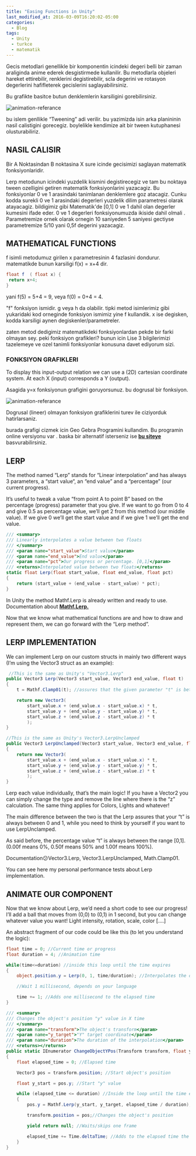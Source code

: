 ```yaml
---
title: "Easing Functions in Unity"
last_modified_at: 2016-03-09T16:20:02-05:00
categories:
  - Blog
tags:
  - Unity
  - turkce
  - matematik
---
```


Gecis metodlari genellikle bir komponentin icindeki degeri belli bir zaman araliginda anime ederek desgistirmede kullanilir.
Bu metodlarla objeleri hareket ettirebilir, renklerini degistirebilir, scla degerini ve rotasyon degerlerini hafifleterek gecislerini saglayabilirsiniz.

Bu grafikte basitce butun denklemlerin karsiligini gorebilirsiniz.

![animation-referance](https://kerimdeveci.github.io/assets/images/Animation-References-easing-equations.gif)

bu islem genllikle “Tweening” adi verilir. bu yazimizda isin arka planininin nasil calistigini gorecegiz. boylelikle kendimize ait bir tween kutuphanesi olusturabiliriz.


## NASIL CALISIR

Bir A Noktasindan B noktasina X sure icinde gecisimizi saglayan matematik fonksiyonlaridir.

Lerp metodunun icindeki yuzdelik kismini degistirecegiz ve tam bu noktaya tween ozelligini getiren matematik fonksiyonlarini yazacagiz. Bu fonksiyonlar 0 ve 1 arasindaki tanimlanan denklemlere goz atacagiz. Cunku kodda surekli 0 ve 1 arasindaki degerleri yuzdelik dilim parametresi olarak atayacagiz. bildigimiz gibi Matematik'de [0,1] 0 ve 1 dahil olan degerler kumesini ifade eder. 0 ve 1 degerleri fonksiyonumuzda ikiside dahil olmali . Parametremize ornek olarak ornegin 10 saniyeden 5 saniyesi gectiyse parametremize 5/10 yani 0,5f degerini yazacagiz.


## MATHEMATICAL FUNCTIONS


f isimli metodumuz girilen x parametresinin 4 fazlasini dondurur. matematikde bunun karsiligi f(x) = x+4 dir.

```csharp
float f  ( float x) {
 return x+4;
}
```

yani f(5) = 5+4 = 9, veya f(0) = 0+4 = 4.

"f" fonksiyon ismidir. g veya h da olabilir. tipki metod isimlerimiz gibi yukaridaki kod orneginde fonksiyon ismimiz yine f kullandik. x ise degisken, kodda karsiligi aynen degiskenler/parametreler.

zaten metod dedigimiz matematikdeki fonksiyonlardan pekde bir farki olmayan sey. peki fonksiyon grafikleri? bunun icin Lise 3 bilgilerimizi tazelemeye ve ozel tanimli fonksiyonlar konusuna davet ediyorum sizi.

### FONKSIYON GRAFIKLERI

To display this input-output relation we can use a (2D) cartesian coordinate system. At each X (input) corresponds a Y (output).

Asagida y=x fonksiyonun grafigini goruyorsunuz. bu dogrusal bir fonksiyon. 

![animation-referance](https://kerimdeveci.github.io/assets/images/linear-graph-percentage.png)

Dogrusal (lineer) olmayan fonksiyon grafiklerini turev ile ciziyorduk hatirlarsaniz.

burada grafigi cizmek icin Geo Gebra Programini kullandim. Bu programin online versiyonu var . baska bir alternatif isterseniz ise **[bu siteye](https://rechneronline.de/function-graphs/)** basvurabilirsiniz.


## LERP

The method named “Lerp” stands for “Linear interpolation” and has always 3 parameters, a “start value“, an “end value” and a “percentage” (our current progress).

It’s useful to tweak a value “from point A to point B” based on the percentage (progress) parameter that you give. If we want to go from 0 to 4 and give 0.5 as percentage value, we’ll get 2 from this method (our middle value). If we give 0 we’ll get the start value and if we give 1 we’ll get the end value.

```csharp
/// <summary>
/// Linearly interpolates a value between two floats
/// </summary>
/// <param name="start_value">Start value</param>
/// <param name="end_value">End value</param>
/// <param name="pct">Our progress or percentage. [0,1]</param>
/// <returns>Interpolated value between two floats</returns>
static float Lerp(float start_value, float end_value, float pct)
{
    return (start_value + (end_value - start_value) * pct);
}
```

In Unity the method Mathf.Lerp is already written and ready to use. Documentation about **[Mathf.Lerp.](https://docs.unity3d.com/ScriptReference/Mathf.Lerp.html)**  

Now that we know what mathematical functions are and how to draw and represent them, we can go forward with the “Lerp method”.

## LERP IMPLEMENTATION

We can implement Lerp on our custom structs in mainly two different ways (I’m using the Vector3 struct as an example):

```csharp
 //This is the same as Unity's "Vector3.Lerp"
public Vector3 Lerp(Vector3 start_value, Vector3 end_value, float t)
{
    t = Mathf.Clamp01(t); //assures that the given parameter "t" is between 0 and 1

    return new Vector3(
        start_value.x + (end_value.x - start_value.x) * t,
        start_value.y + (end_value.y - start_value.y) * t,
        start_value.z + (end_value.z - start_value.z) * t
        );
}
```

```csharp
//This is the same as Unity's Vector3.LerpUnclamped
public Vector3 LerpUnclamped(Vector3 start_value, Vector3 end_value, float t)
{
    return new Vector3(
        start_value.x + (end_value.x - start_value.x) * t,
        start_value.y + (end_value.y - start_value.y) * t,
        start_value.z + (end_value.z - start_value.z) * t
        );
}
```
Lerp each value individually, that’s the main logic! If you have a Vector2 you can simply change the type and remove the line where there is the “z” calculation. The same thing applies for Colors, Lights and whatever!

The main difference between the two is that the Lerp assures that your “t” is always between 0 and 1, while you need to think by yourself if you want to use LerpUnclamped.

As said before, the percentage value “t” is always between the range [0,1]. (0.00f means 0%, 0.50f means 50% and 1.00f means 100%).

Documentation😕Vector3.Lerp, Vector3.LerpUnclamped, Math.Clamp01.

You can see here my personal performance tests about Lerp implementation.

## ANIMATE OUR COMPONENT

Now that we know about Lerp, we’d need a short code to see our progress! I’ll add a ball that moves from (0,0) to (0,1) in 1 second, but you can change whatever value you want! Light intensity, rotation, scale, color [….]

An abstract fragment of our code could be like this (to let you understand the logic):

```csharp
float time = 0; //Current time or progress
float duration = 4; //Animation time

while(time<=duration) //inside this loop until the time expires
{
    object.position.y = Lerp(0, 1, time/duration); //Interpolates the object's "y" value from 0 to 1

    //Wait 1 millisecond, depends on your language

    time += 1; //Adds one millisecond to the elapsed time
}
```

```csharp
/// <summary>
/// Changes the object's position "y" value in X time 
/// </summary>
/// <param name="transform">The object's transform</param>
/// <param name="y_target">"Y" target coordinate</param>
/// <param name="duration">The duration of the interpolation</param>
/// <returns></returns>
public static IEnumerator ChangeObjectYPos(Transform transform, float y_target, float duration)
{
    float elapsed_time = 0; //Elapsed time

    Vector3 pos = transform.position; //Start object's position

    float y_start = pos.y; //Start "y" value

    while (elapsed_time <= duration) //Inside the loop until the time expires
    {
        pos.y = Mathf.Lerp(y_start, y_target, elapsed_time / duration); //Changes and interpolates the position's "y" value

        transform.position = pos;//Changes the object's position

        yield return null; //Waits/skips one frame

        elapsed_time += Time.deltaTime; //Adds to the elapsed time the amount of time needed to skip/wait one frame
    }
}
 ```
